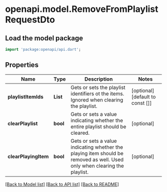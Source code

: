 # openapi.model.RemoveFromPlaylistRequestDto

## Load the model package
```dart
import 'package:openapi/api.dart';
```

## Properties
Name | Type | Description | Notes
------------ | ------------- | ------------- | -------------
**playlistItemIds** | **List<String>** | Gets or sets the playlist identifiers ot the items. Ignored when clearing the playlist. | [optional] [default to const []]
**clearPlaylist** | **bool** | Gets or sets a value indicating whether the entire playlist should be cleared. | [optional] 
**clearPlayingItem** | **bool** | Gets or sets a value indicating whether the playing item should be removed as well. Used only when clearing the playlist. | [optional] 

[[Back to Model list]](../README.md#documentation-for-models) [[Back to API list]](../README.md#documentation-for-api-endpoints) [[Back to README]](../README.md)


